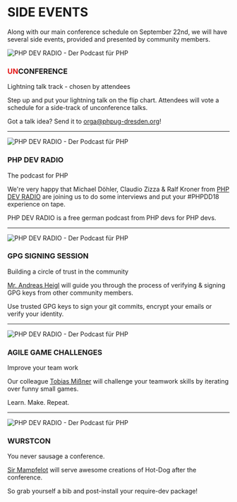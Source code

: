 # SIDE EVENTS

Along with our main conference schedule on September 22nd, we will have several side events, provided and presented by community members.

<div class="row blockspace">
    <div class="col-xs-4 col-sm-4 col-md-3 col-lg-3">
        <img src="@baseUrl@/assets/images/side-events/unconference.png" class="img-responsive" alt="PHP DEV RADIO - Der Podcast für PHP">
    </div>
    <div class="col-xs-8 col-sm-8 col-md-9 col-lg-9">
        <h3><span style="color: #e41616;">UN</span>CONFERENCE</h3>
        <p>
            Lightning talk track - chosen by attendees
        </p>
        <p>
            Step up and put your lightning talk on the flip chart.
            Attendees will vote a schedule for a side-track of unconference talks. 
        </p>
        <p>
            Got a talk idea? Send it to 
            <a href="mailto:orga@phpug-dresden.org?subject=unconference%20talk%20idea">
                orga@phpug-dresden.org</a>!
        </p>
    </div>
</div>

<hr class="blockspace">

<div class="row blockspace">
    <div class="col-xs-4 col-sm-4 col-md-3 col-lg-3">
        <img src="@baseUrl@/assets/images/side-events/php-dev-radio-logo.png" class="img-responsive" alt="PHP DEV RADIO - Der Podcast für PHP">
    </div>
    <div class="col-xs-8 col-sm-8 col-md-9 col-lg-9">
        <h3>PHP DEV RADIO</h3>
        <p>
            The podcast for PHP
        </p>
        <p>
            We're very happy that Michael Döhler, Claudio Zizza & Ralf Kroner from 
            <a href="http://phpdevradio.de" target="_blank" title="PHP DEV RADIO website">PHP DEV RADIO</a> 
            are joining us to do some interviews and put your #PHPDD18 experience on tape.
        </p>
        <p>
            PHP DEV RADIO is a free german podcast from PHP devs for PHP devs.
        </p>
    </div>
</div>

<hr class="blockspace">

<div class="row blockspace">
    <div class="col-xs-4 col-sm-4 col-md-3 col-lg-3">
        <img src="@baseUrl@/assets/images/side-events/gpg-signing-session.png" class="img-responsive" alt="PHP DEV RADIO - Der Podcast für PHP">
    </div>
    <div class="col-xs-8 col-sm-8 col-md-9 col-lg-9">
        <h3>GPG SIGNING SESSION</h3>
        <p>
            Building a circle of trust in the community
        </p>
        <p>
            <a href="https://twitter.com/heiglandreas" target="_blank">Mr. Andreas Heigl</a> 
            will guide you through the process of
            verifying & signing GPG keys from other community members. 
        </p>
        <p>
            Use trusted GPG keys to sign your git commits,
            encrypt your emails or verify your identity.
        </p>
    </div>
</div> 

<hr class="blockspace">

<div class="row blockspace">
    <div class="col-xs-4 col-sm-4 col-md-3 col-lg-3">
        <img src="@baseUrl@/assets/images/side-events/agile-game-challenges.png" class="img-responsive" alt="PHP DEV RADIO - Der Podcast für PHP">
    </div>
    <div class="col-xs-8 col-sm-8 col-md-9 col-lg-9">
        <h3>AGILE GAME CHALLENGES</h3>
        <p>
            Improve your team work
        </p>
        <p>
            Our colleague <a href="https://twitter.com/h3lmpfl1cht" target="_blank">Tobias Mißner</a> 
            will challenge your teamwork skills by iterating over funny small games.
        </p>
        <p>
            Learn. Make. Repeat.
        </p>
    </div>
</div> 

<hr class="blockspace">

<div class="row blockspace">
    <div class="col-xs-4 col-sm-4 col-md-3 col-lg-3">
        <img src="@baseUrl@/assets/images/side-events/wurstcon.png" class="img-responsive" alt="PHP DEV RADIO - Der Podcast für PHP">
    </div>
    <div class="col-xs-8 col-sm-8 col-md-9 col-lg-9">
        <h3>WURSTCON</h3>
        <p>
            You never sausage a conference.
        </p>
        <p>
            <a href="http://www.sir-mampfelot.de/" target="_blank">Sir Mampfelot</a> 
            will serve awesome creations of Hot-Dog after the conference.
        </p>
        <p>
            So grab yourself a bib and post-install your require-dev package!
        </p>
    </div>
</div>
